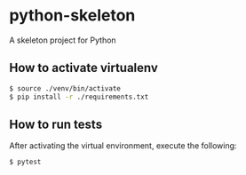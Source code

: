 # python-skeleton
A skeleton project for Python

## How to activate virtualenv
```bash
$ source ./venv/bin/activate
$ pip install -r ./requirements.txt
```

## How to run tests
After activating the virtual environment, execute the following:
```bash
$ pytest
```
